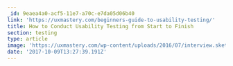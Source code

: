 ```yaml
---
_id: 9eaea4a0-acf5-11e7-a70c-e7da05d06b40
link: 'https://uxmastery.com/beginners-guide-to-usability-testing/'
title: How to Conduct Usability Testing from Start to Finish
section: testing
type: article
image: 'https://uxmastery.com/wp-content/uploads/2016/07/interview.sketch.jpg'
date: '2017-10-09T13:27:39.191Z'
---
```


